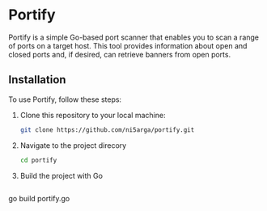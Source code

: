# Portify

Portify is a simple Go-based port scanner that enables you to scan a range of ports on a target host. This tool provides information about open and closed ports and, if desired, can retrieve banners from open ports.

## Installation

To use Portify, follow these steps:

1. Clone this repository to your local machine:

   ```bash
   git clone https://github.com/ni5arga/portify.git
   ```
2. Navigate to the project direcory
   ```bash
   cd portify
   ```
3. Build the project with Go
   ```bash
  go build portify.go
  ```
